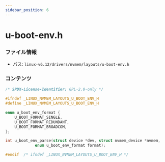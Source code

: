 ```yaml
---
sidebar_position: 6
---
```

# u-boot-env.h

### ファイル情報

- パス: `linux-v6.12/drivers/nvmem/layouts/u-boot-env.h`

### コンテンツ

```h
/* SPDX-License-Identifier: GPL-2.0-only */

#ifndef _LINUX_NVMEM_LAYOUTS_U_BOOT_ENV_H
#define _LINUX_NVMEM_LAYOUTS_U_BOOT_ENV_H

enum u_boot_env_format {
	U_BOOT_FORMAT_SINGLE,
	U_BOOT_FORMAT_REDUNDANT,
	U_BOOT_FORMAT_BROADCOM,
};

int u_boot_env_parse(struct device *dev, struct nvmem_device *nvmem,
		     enum u_boot_env_format format);

#endif  /* ifndef _LINUX_NVMEM_LAYOUTS_U_BOOT_ENV_H */

```
